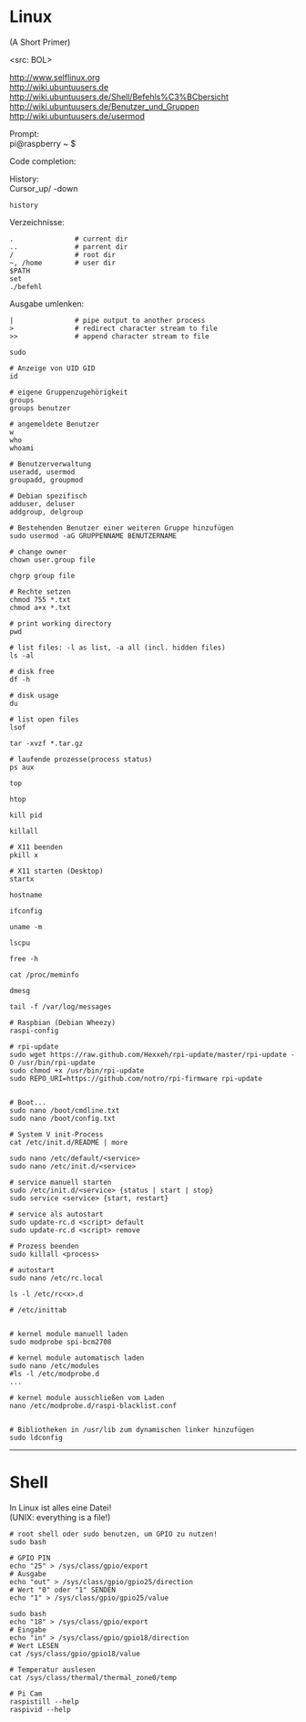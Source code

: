 # Linux
(A Short Primer)  

<src: BOL>  

http://www.selflinux.org  
http://wiki.ubuntuusers.de
http://wiki.ubuntuusers.de/Shell/Befehls%C3%BCbersicht
http://wiki.ubuntuusers.de/Benutzer_und_Gruppen  
http://wiki.ubuntuusers.de/usermod  


Prompt:  
pi@raspberry ~ $  

Code completion:  
<Tab>  

History:  
Cursor_up/ -down  
```
history
```

Verzeichnisse:  
```
.               # current dir  
..              # parrent dir  
/               # root dir  
~, /home        # user dir  
$PATH  
set  
./befehl  
```

Ausgabe umlenken:  
```
|               # pipe output to another process
>               # redirect character stream to file
>>              # append character stream to file
```

```
sudo

# Anzeige von UID GID
id

# eigene Gruppenzugehörigkeit
groups
groups benutzer

# angemeldete Benutzer
w
who
whoami

# Benutzerverwaltung
useradd, usermod
groupadd, groupmod

# Debian spezifisch
adduser, deluser
addgroup, delgroup

# Bestehenden Benutzer einer weiteren Gruppe hinzufügen
sudo usermod -aG GRUPPENNAME BENUTZERNAME

# change owner
chown user.group file

chgrp group file

# Rechte setzen
chmod 755 *.txt
chmod a+x *.txt

# print working directory
pwd

# list files: -l as list, -a all (incl. hidden files)
ls -al

# disk free
df -h

# disk usage
du

# list open files
lsof

tar -xvzf *.tar.gz

# laufende prozesse(process status)
ps aux

top

htop

kill pid

killall

# X11 beenden
pkill x

# X11 starten (Desktop)
startx

hostname

ifconfig

uname -m

lscpu

free -h

cat /proc/meminfo

dmesg

tail -f /var/log/messages
```

```
# Raspbian (Debian Wheezy)
raspi-config

# rpi-update
sudo wget https://raw.github.com/Hexxeh/rpi-update/master/rpi-update -O /usr/bin/rpi-update
sudo chmod +x /usr/bin/rpi-update
sudo REPO_URI=https://github.com/notro/rpi-firmware rpi-update


# Boot...
sudo nano /boot/cmdline.txt
sudo nano /boot/config.txt
```

```
# System V init-Process
cat /etc/init.d/README | more

sudo nano /etc/default/<service>
sudo nano /etc/init.d/<service>

# service manuell starten
sudo /etc/init.d/<service> {status | start | stop}
sudo service <service> {start, restart}

# service als autostart
sudo update-rc.d <script> default
sudo update-rc.d <script> remove

# Prozess beenden
sudo killall <process>

# autostart
sudo nano /etc/rc.local

ls -l /etc/rc<x>.d

# /etc/inittab


# kernel module manuell laden
sudo modprobe spi-bcm2708

# kernel module automatisch laden
sudo nano /etc/modules
#ls -l /etc/modprobe.d
...

# kernel module ausschließen vom Laden
nano /etc/modprobe.d/raspi-blacklist.conf


# Bibliotheken in /usr/lib zum dynamischen linker hinzufügen
sudo ldconfig
```

---

# Shell  

In Linux ist alles eine Datei!  
(UNIX: everything is a file!)  
```
# root shell oder sudo benutzen, um GPIO zu nutzen!
sudo bash

# GPIO PIN
echo "25" > /sys/class/gpio/export
# Ausgabe
echo "out" > /sys/class/gpio/gpio25/direction
# Wert "0" oder "1" SENDEN
echo "1" > /sys/class/gpio/gpio25/value

sudo bash
echo "18" > /sys/class/gpio/export
# Eingabe
echo "in" > /sys/class/gpio/gpio18/direction
# Wert LESEN
cat /sys/class/gpio/gpio18/value

# Temperatur auslesen
cat /sys/class/thermal/thermal_zone0/temp
```

```
# Pi Cam
raspistill --help
raspivid --help
```
